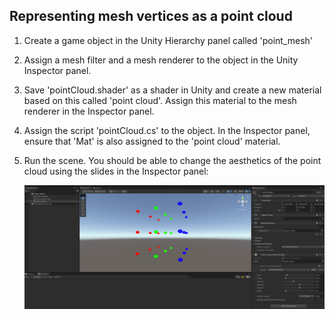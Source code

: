 ## Representing mesh vertices as a point cloud

1. Create a game object in the Unity Hierarchy panel called 'point_mesh'
2. Assign a mesh filter and a mesh renderer to the object in the Unity Inspector panel.
3. Save 'pointCloud.shader' as a shader in Unity and create a new material based on this called 'point cloud'. Assign this material to the mesh renderer in the Inspector panel.
4. Assign the script 'pointCloud.cs' to the object. In the Inspector panel, ensure that 'Mat' is also assigned to the 'point cloud' material.
5. Run the scene. You should be able to change the aesthetics of the point cloud using the slides in the Inspector panel:

   ![PointCloud](../../images/point_cloud.png)

